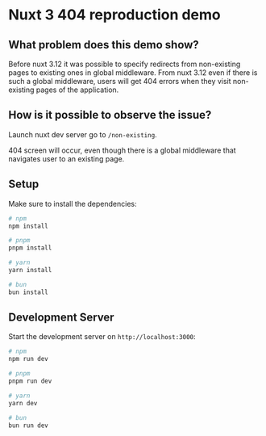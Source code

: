 # Nuxt 3 404 reproduction demo

## What problem does this demo show?

Before nuxt 3.12 it was possible to specify redirects from non-existing pages to existing ones in global middleware.
From nuxt 3.12 even if there is such a global middleware, users will get 404 errors when they visit non-existing pages of the application.

## How is it possible to observe the issue?

Launch nuxt dev server go to `/non-existing`.

404 screen will occur, even though there is a global middleware that navigates user to an existing page.

## Setup

Make sure to install the dependencies:

```bash
# npm
npm install

# pnpm
pnpm install

# yarn
yarn install

# bun
bun install
```

## Development Server

Start the development server on `http://localhost:3000`:

```bash
# npm
npm run dev

# pnpm
pnpm run dev

# yarn
yarn dev

# bun
bun run dev
```
